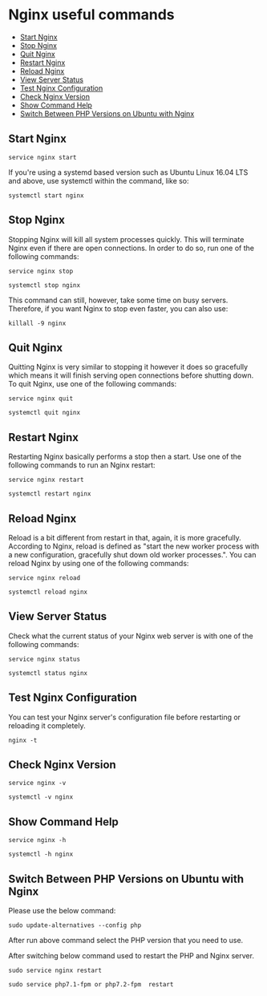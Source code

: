 # Nginx useful commands

- [Start Nginx](#start-nginx)
- [Stop Nginx](#stop-nginx)
- [Quit Nginx](#quit-nginx)
- [Restart Nginx](#restart-nginx)
- [Reload Nginx](#reload-nginx)
- [View Server Status](#view-server-status)
- [Test Nginx Configuration](#test-nginx-configuration)
- [Check Nginx Version](#check-nginx-version)
- [Show Command Help](#show-command-help)
- [Switch Between PHP Versions on Ubuntu with Nginx](#switch-between-php-versions-on-ubuntu-with-nginx)

## Start Nginx

`service nginx start`

If you're using a systemd based version such as Ubuntu Linux 16.04 LTS and above, use systemctl within the command, like so:

`systemctl start nginx`

## Stop Nginx

Stopping Nginx will kill all system processes quickly. This will terminate Nginx even if there are open connections. 
In order to do so, run one of the following commands:

`service nginx stop`

`systemctl stop nginx`

This command can still, however, take some time on busy servers. Therefore, if you want Nginx to stop even faster, you can also use:

`killall -9 nginx`

## Quit Nginx

Quitting Nginx is very similar to stopping it however it does so gracefully which means it will finish serving open connections before shutting down. To quit Nginx, use one of the following commands:

`service nginx quit`

`systemctl quit nginx`

## Restart Nginx

Restarting Nginx basically performs a stop then a start. Use one of the following commands to run an Nginx restart:

`service nginx restart`

`systemctl restart nginx`

## Reload Nginx

Reload is a bit different from restart in that, again, it is more gracefully. According to Nginx, reload is defined as "start the new worker process with a new configuration, gracefully shut down old worker processes.". You can reload Nginx by using one of the following commands:

`service nginx reload`

`systemctl reload nginx`

## View Server Status

Check what the current status of your Nginx web server is with one of the following commands:

`service nginx status`

`systemctl status nginx`

## Test Nginx Configuration

You can test your Nginx server's configuration file before restarting or reloading it completely.

`nginx -t`

## Check Nginx Version

`service nginx -v`

`systemctl -v nginx`

## Show Command Help

`service nginx -h`

`systemctl -h nginx`

## Switch Between PHP Versions on Ubuntu with Nginx

Please use the below command:

`sudo update-alternatives --config php`

After run above command select the PHP version that you need to use.

After switching below command used to restart the PHP and Nginx server.

`sudo service nginx restart`

`sudo service php7.1-fpm or php7.2-fpm  restart`
